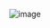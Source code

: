 ![image](https://user-images.githubusercontent.com/60035227/202063008-0d16bbd4-e8c5-47bf-8754-9ce1107ebf87.png)
